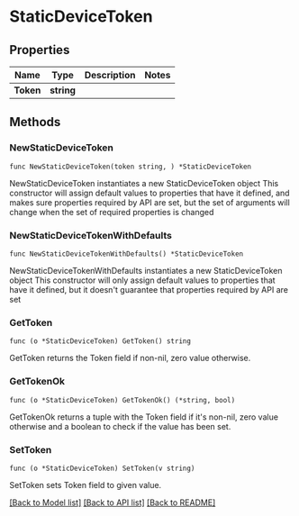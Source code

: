 # StaticDeviceToken

## Properties

Name | Type | Description | Notes
------------ | ------------- | ------------- | -------------
**Token** | **string** |  | 

## Methods

### NewStaticDeviceToken

`func NewStaticDeviceToken(token string, ) *StaticDeviceToken`

NewStaticDeviceToken instantiates a new StaticDeviceToken object
This constructor will assign default values to properties that have it defined,
and makes sure properties required by API are set, but the set of arguments
will change when the set of required properties is changed

### NewStaticDeviceTokenWithDefaults

`func NewStaticDeviceTokenWithDefaults() *StaticDeviceToken`

NewStaticDeviceTokenWithDefaults instantiates a new StaticDeviceToken object
This constructor will only assign default values to properties that have it defined,
but it doesn't guarantee that properties required by API are set

### GetToken

`func (o *StaticDeviceToken) GetToken() string`

GetToken returns the Token field if non-nil, zero value otherwise.

### GetTokenOk

`func (o *StaticDeviceToken) GetTokenOk() (*string, bool)`

GetTokenOk returns a tuple with the Token field if it's non-nil, zero value otherwise
and a boolean to check if the value has been set.

### SetToken

`func (o *StaticDeviceToken) SetToken(v string)`

SetToken sets Token field to given value.



[[Back to Model list]](../README.md#documentation-for-models) [[Back to API list]](../README.md#documentation-for-api-endpoints) [[Back to README]](../README.md)


